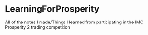 # LearningForProsperity
All of the notes I made/Things I learned from participating in the IMC Prosperity 2 trading competition
